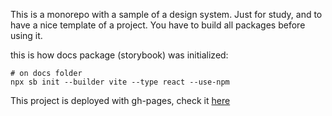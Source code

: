 This is a monorepo with a sample of a design system. Just for study, and to have a nice template of a project.
You have to build all packages before using it.

this is how docs package (storybook) was initialized:
```
# on docs folder
npx sb init --builder vite --type react --use-npm
``` 

This project is deployed with gh-pages, check it [here](https://felipera87.github.io/ignite_design_system/?path=/docs/home--docs)